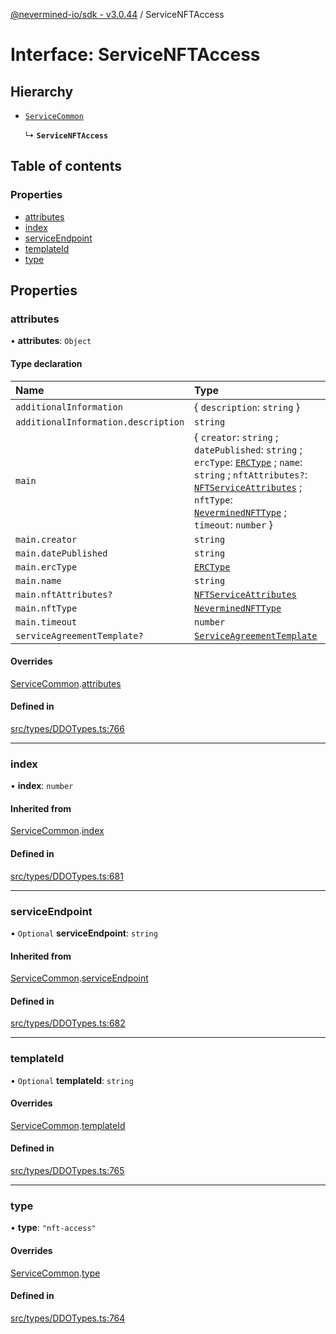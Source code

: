 [@nevermined-io/sdk - v3.0.44](../code-reference.md) / ServiceNFTAccess

# Interface: ServiceNFTAccess

## Hierarchy

- [`ServiceCommon`](ServiceCommon.md)

  ↳ **`ServiceNFTAccess`**

## Table of contents

### Properties

- [attributes](ServiceNFTAccess.md#attributes)
- [index](ServiceNFTAccess.md#index)
- [serviceEndpoint](ServiceNFTAccess.md#serviceendpoint)
- [templateId](ServiceNFTAccess.md#templateid)
- [type](ServiceNFTAccess.md#type)

## Properties

### attributes

• **attributes**: `Object`

#### Type declaration

| Name                                | Type                                                                                                                                                                                                                                                                                                    |
| :---------------------------------- | :------------------------------------------------------------------------------------------------------------------------------------------------------------------------------------------------------------------------------------------------------------------------------------------------------ |
| `additionalInformation`             | \{ `description`: `string` }                                                                                                                                                                                                                                                                            |
| `additionalInformation.description` | `string`                                                                                                                                                                                                                                                                                                |
| `main`                              | \{ `creator`: `string` ; `datePublished`: `string` ; `ercType`: [`ERCType`](../enums/ERCType.md) ; `name`: `string` ; `nftAttributes?`: [`NFTServiceAttributes`](../classes/NFTServiceAttributes.md) ; `nftType`: [`NeverminedNFTType`](../code-reference.md#neverminednfttype) ; `timeout`: `number` } |
| `main.creator`                      | `string`                                                                                                                                                                                                                                                                                                |
| `main.datePublished`                | `string`                                                                                                                                                                                                                                                                                                |
| `main.ercType`                      | [`ERCType`](../enums/ERCType.md)                                                                                                                                                                                                                                                                        |
| `main.name`                         | `string`                                                                                                                                                                                                                                                                                                |
| `main.nftAttributes?`               | [`NFTServiceAttributes`](../classes/NFTServiceAttributes.md)                                                                                                                                                                                                                                            |
| `main.nftType`                      | [`NeverminedNFTType`](../code-reference.md#neverminednfttype)                                                                                                                                                                                                                                           |
| `main.timeout`                      | `number`                                                                                                                                                                                                                                                                                                |
| `serviceAgreementTemplate?`         | [`ServiceAgreementTemplate`](ServiceAgreementTemplate.md)                                                                                                                                                                                                                                               |

#### Overrides

[ServiceCommon](ServiceCommon.md).[attributes](ServiceCommon.md#attributes)

#### Defined in

[src/types/DDOTypes.ts:766](https://github.com/nevermined-io/sdk-js/blob/73bbd7adf913370f1a2da0a0873209115a3fbd62/src/types/DDOTypes.ts#L766)

---

### index

• **index**: `number`

#### Inherited from

[ServiceCommon](ServiceCommon.md).[index](ServiceCommon.md#index)

#### Defined in

[src/types/DDOTypes.ts:681](https://github.com/nevermined-io/sdk-js/blob/73bbd7adf913370f1a2da0a0873209115a3fbd62/src/types/DDOTypes.ts#L681)

---

### serviceEndpoint

• `Optional` **serviceEndpoint**: `string`

#### Inherited from

[ServiceCommon](ServiceCommon.md).[serviceEndpoint](ServiceCommon.md#serviceendpoint)

#### Defined in

[src/types/DDOTypes.ts:682](https://github.com/nevermined-io/sdk-js/blob/73bbd7adf913370f1a2da0a0873209115a3fbd62/src/types/DDOTypes.ts#L682)

---

### templateId

• `Optional` **templateId**: `string`

#### Overrides

[ServiceCommon](ServiceCommon.md).[templateId](ServiceCommon.md#templateid)

#### Defined in

[src/types/DDOTypes.ts:765](https://github.com/nevermined-io/sdk-js/blob/73bbd7adf913370f1a2da0a0873209115a3fbd62/src/types/DDOTypes.ts#L765)

---

### type

• **type**: `"nft-access"`

#### Overrides

[ServiceCommon](ServiceCommon.md).[type](ServiceCommon.md#type)

#### Defined in

[src/types/DDOTypes.ts:764](https://github.com/nevermined-io/sdk-js/blob/73bbd7adf913370f1a2da0a0873209115a3fbd62/src/types/DDOTypes.ts#L764)

